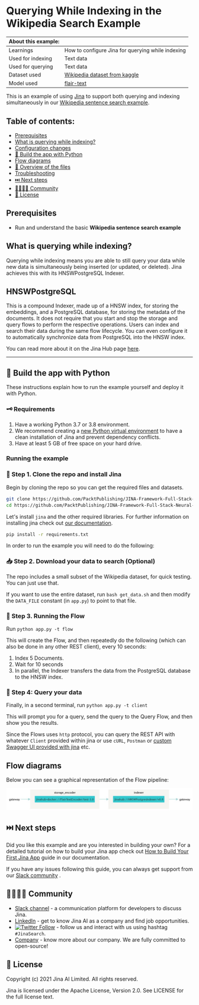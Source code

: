 # Querying While Indexing in the Wikipedia Search Example

| About this example: |  |
| ------------- | ------------- |
| Learnings | How to configure Jina for querying while indexing |
| Used for indexing | Text data |
| Used for querying | Text data |
| Dataset used | [Wikipedia dataset from kaggle](https://www.kaggle.com/mikeortman/wikipedia-sentences) |
| Model used | [flair-text](https://github.com/flairNLP/flair) |

This is an example of using [Jina](http://www.jina.ai) to support both querying and indexing simultaneously in our [Wikipedia sentence search example](https://github.com/jina-ai/examples/tree/master/wikipedia-sentences).

## Table of contents:

  * [Prerequisites](#prerequisites)
  * [What is querying while indexing?](#what-is-querying-while-indexing)
  * [Configuration changes](#configuration-changes)
  * [🐍 Build the app with Python](#-build-the-app-with-python)
  * [Flow diagrams](#flow-diagrams)
  * [🔮 Overview of the files](#-overview-of-the-files)
  * [Troubleshooting](#troubleshooting)
  * [⏭️ Next steps](#-next-steps)
  * [👩‍👩‍👧‍👦 Community](#-community)
  * [🦄 License](#-license)

## Prerequisites

- Run and understand the basic **Wikipedia sentence search example**

## What is querying while indexing?

Querying while indexing means you are able to still query your data while new data is simultaneously being inserted (or updated, or deleted).
Jina achieves this with its HNSWPostgreSQL Indexer.

## HNSWPostgreSQL

This is a compound Indexer, made up of a HNSW index, for storing the embeddings, and a PostgreSQL database, for storing the metadata of the documents.
It does not require that you start and stop the storage and query flows to perform the respective operations.
Users can index and search their data during the same flow lifecycle.
You can even configure it to automatically synchronize data from PostgreSQL into the HNSW index.

You can read more about it on the Jina Hub page [here](https://hub.jina.ai/executor/dvp0845a).

_____

## 🐍 Build the app with Python

These instructions explain how to run the example yourself and deploy it with Python.

### 🗝️ Requirements

1. Have a working Python 3.7 or 3.8 environment.
1. We recommend creating a [new Python virtual environment](https://docs.python.org/3/tutorial/venv.html) to have a clean installation of Jina and prevent dependency conflicts.
1. Have at least 5 GB of free space on your hard drive.


### Running the example

### 👾 Step 1. Clone the repo and install Jina

Begin by cloning the repo so you can get the required files and datasets.

```sh
git clone https://github.com/PacktPublishing/JINA-Framework-Full-Stack-Neural-Search-in-Production
cd https://github.com/PacktPublishing/JINA-Framework-Full-Stack-Neural-Search-in-Production/src/Chapter07/cross-modal-searchwikipedia-sentences-query-while-indexing
```

Let's install `jina` and the other required libraries. For further information on installing jina check out [our documentation](https://docs.jina.ai/get-started/install/).

```sh
pip install -r requirements.txt
```

In order to run the example you will need to do the following:

### 📥 Step 2. Download your data to search (Optional)

The repo includes a small subset of the Wikipedia dataset, for quick testing. You can just use that.

If you want to use the entire dataset, run `bash get_data.sh` and then modify the `DATA_FILE` constant (in `app.py`) to point to that file.

### 🏃 Step 3. Running the Flow

Run `python app.py -t flow`

This will create the Flow, and then repeatedly do the following (which can also be done in any other REST client), every 10 seconds:

1. Index 5 Documents.
2. Wait for 10 seconds
3. In parallel, the Indexer transfers the data from the PostgreSQL database to the HNSW index.

### 🔎 Step 4: Query your data

Finally, in a second terminal, run `python app.py -t client`

This will prompt you for a query, send the query to the Query Flow, and then show you the results.

Since the Flows uses `http` protocol, you can query the REST API with whatever `Client` provided within jina or use `cURL`, `Postman` or [custom Swagger UI provided with jina](https://docs.jina.ai/fundamentals/practice-your-learning/#query-via-swaggerui) etc.

## Flow diagrams

Below you can see a graphical representation of the Flow pipeline:

![](.github/images/flow.png)

## ⏭️ Next steps

Did you like this example and are you interested in building your own? For a detailed tutorial on how to build your Jina app check out [How to Build Your First Jina App](https://docs.jina.ai/chapters/my_first_jina_app/#how-to-build-your-first-jina-app) guide in our documentation.

If you have any issues following this guide, you can always get support from our [Slack community](https://slack.jina.ai) .

## 👩‍👩‍👧‍👦 Community

- [Slack channel](https://slack.jina.ai) - a communication platform for developers to discuss Jina.
- [LinkedIn](https://www.linkedin.com/company/jinaai/) - get to know Jina AI as a company and find job opportunities.
- [![Twitter Follow](https://img.shields.io/twitter/follow/JinaAI_?label=Follow%20%40JinaAI_&style=social)](https://twitter.com/JinaAI_) - follow us and interact with us using hashtag `#JinaSearch`.
- [Company](https://jina.ai) - know more about our company. We are fully committed to open-source!

## 🦄 License

Copyright (c) 2021 Jina AI Limited. All rights reserved.

Jina is licensed under the Apache License, Version 2.0. See LICENSE for the full license text.
